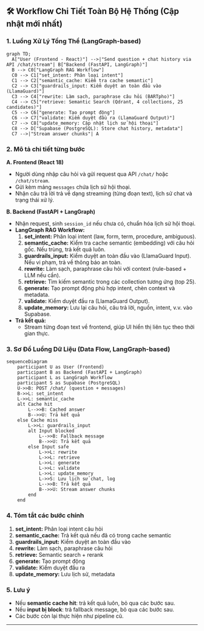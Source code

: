 ## 🛠️ Workflow Chi Tiết Toàn Bộ Hệ Thống (Cập nhật mới nhất)

### 1. Luồng Xử Lý Tổng Thể (LangGraph-based)
```mermaid
graph TD;
  A["User (Frontend - React)"] -->|"Send question + chat history via API /chat/stream"| B["Backend (FastAPI, LangGraph)"]
  B --> C0["LangGraph RAG Workflow"]
  C0 --> C1["set_intent: Phân loại intent"]
  C1 --> C2["semantic_cache: Kiểm tra cache semantic"]
  C2 --> C3["guardrails_input: Kiểm duyệt an toàn đầu vào (LlamaGuard)"]
  C3 --> C4["rewrite: Làm sạch, paraphrase câu hỏi (BARTpho)"]
  C4 --> C5["retrieve: Semantic Search (Qdrant, 4 collections, 25 candidates)"]
  C5 --> C6["generate: Tạo prompt động"]
  C6 --> C7["validate: Kiểm duyệt đầu ra (LlamaGuard Output)"]
  C7 --> C8["update_memory: Cập nhật lịch sử hội thoại"]
  C8 --> D["Supabase (PostgreSQL): Store chat history, metadata"]
  C7 -->|"Stream answer chunks"| A
```

### 2. Mô tả chi tiết từng bước

**A. Frontend (React 18)**
- Người dùng nhập câu hỏi và gửi request qua API `/chat/` hoặc `/chat/stream`.
- Gửi kèm mảng `messages` chứa lịch sử hội thoại.
- Nhận câu trả lời trả về dạng streaming (từng đoạn text), lịch sử chat và trạng thái xử lý.

**B. Backend (FastAPI + LangGraph)**
- Nhận request, sinh `session_id` nếu chưa có, chuẩn hóa lịch sử hội thoại.
- **LangGraph RAG Workflow:**
  1. **set_intent:** Phân loại intent (law, form, term, procedure, ambiguous).
  2. **semantic_cache:** Kiểm tra cache semantic (embedding) với câu hỏi gốc. Nếu trùng, trả kết quả luôn.
  3. **guardrails_input:** Kiểm duyệt an toàn đầu vào (LlamaGuard Input). Nếu vi phạm, trả về thông báo an toàn.
  4. **rewrite:** Làm sạch, paraphrase câu hỏi với context (rule-based + LLM nếu cần).
  5. **retrieve:** Tìm kiếm semantic trong các collection tương ứng (top 25).
  6. **generate:** Tạo prompt động phù hợp intent, chèn context và metadata.
  7. **validate:** Kiểm duyệt đầu ra (LlamaGuard Output).
  8. **update_memory:** Lưu lại câu hỏi, câu trả lời, nguồn, intent, v.v. vào Supabase.
- **Trả kết quả:**
  - Stream từng đoạn text về frontend, giúp UI hiển thị liên tục theo thời gian thực.

### 3. Sơ Đồ Luồng Dữ Liệu (Data Flow, LangGraph-based)

```mermaid
sequenceDiagram
    participant U as User (Frontend)
    participant B as Backend (FastAPI + LangGraph)
    participant L as LangGraph Workflow
    participant S as Supabase (PostgreSQL)
    U->>B: POST /chat/ (question + messages)
    B->>L: set_intent
    L->>L: semantic_cache
    alt Cache hit
        L-->>B: Cached answer
        B-->>U: Trả kết quả
    else Cache miss
        L->>L: guardrails_input
        alt Input blocked
            L-->>B: Fallback message
            B-->>U: Trả kết quả
        else Input safe
            L->>L: rewrite
            L->>L: retrieve
            L->>L: generate
            L->>L: validate
            L->>L: update_memory
            L->>S: Lưu lịch sử chat, log
            L-->>B: Trả kết quả
            B-->>U: Stream answer chunks
        end
    end
```

### 4. Tóm tắt các bước chính

1. **set_intent:** Phân loại intent câu hỏi
2. **semantic_cache:** Trả kết quả nếu đã có trong cache semantic
3. **guardrails_input:** Kiểm duyệt an toàn đầu vào
4. **rewrite:** Làm sạch, paraphrase câu hỏi
5. **retrieve:** Semantic search + rerank
6. **generate:** Tạo prompt động
7. **validate:** Kiểm duyệt đầu ra
8. **update_memory:** Lưu lịch sử, metadata

### 5. Lưu ý
- Nếu **semantic cache hit**: trả kết quả luôn, bỏ qua các bước sau.
- Nếu **input bị block**: trả fallback message, bỏ qua các bước sau.
- Các bước còn lại thực hiện như pipeline cũ.

---


